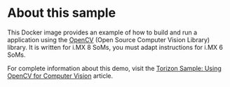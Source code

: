 # About this sample #

This Docker image provides an example of how to build and run a application using
the [OpenCV](https://opencv.org/) (Open Source Computer Vision Library) library.
It is written for i.MX 8 SoMs, you must adapt instructions for i.MX 6 SoMs.

For complete information about this demo, visit the
[Torizon Sample: Using OpenCV for Computer Vision](https://developer.toradex.com/knowledge-base/torizon-sample-using-opencv-for-computer-vision)
article.
